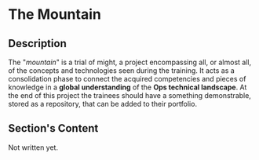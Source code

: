 # The Mountain

## Description

The "_mountain_" is a trial of might, a project encompassing all, or almost all, of the concepts and technologies seen during the training. It acts as a consolidation phase to connect the acquired competencies and pieces of knowledge in a **global understanding** of the **Ops technical landscape**. At the end of this project the trainees should have a something demonstrable, stored as a repository, that can be added to their portfolio.

## Section's Content

Not written yet.
